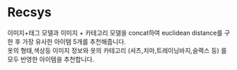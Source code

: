 # Recsys
이미지+태그 모델과 이미지 + 카테고리 모델을 concat하여 euclidean distance를 구한 후 가장 유사한 아이템 5개를 추천해줍니다.  <br/>
옷의 형태,색상등 이미지 정보와 옷의 카테고리 (셔츠,치마,트레이닝바지,슬랙스 등) 를 모두 반영한 아이템을 추천합니다. 
